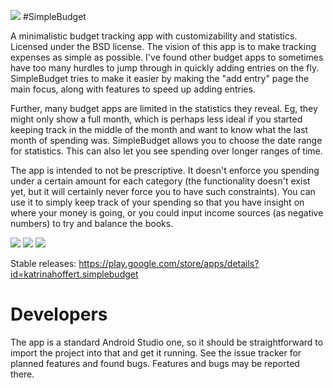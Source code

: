 ![](https://lh3.googleusercontent.com/DMt-6EKNDGa7rx1W_udbxlTsUcJ2dzwALSRiI6GXrI2w0FarGgLyNzsD9R5ebYrDlz4=w150)
#SimpleBudget

A minimalistic budget tracking app with customizability and statistics. Licensed under the BSD license.
The vision of this app is to make tracking expenses as simple as possible. I've found other budget apps
to sometimes have too many hurdles to jump through in quickly adding entries on the fly. SimpleBudget tries
to make it easier by making the "add entry" page the main focus, along with features to speed up adding
entries.

Further, many budget apps are limited in the statistics they reveal. Eg, they might only show a full month,
which is perhaps less ideal if you started keeping track in the middle of the month and want to know what the
last month of spending was. SimpleBudget allows you to choose the date range for statistics. This can also let
you see spending over longer ranges of time.

The app is intended to not be prescriptive. It doesn't enforce you spending under a certain amount for each category
(the functionality doesn't exist yet, but it will certainly never force you to have such constraints). You can use
it to simply keep track of your spending so that you have insight on where your money is going, or you could input
income sources (as negative numbers) to try and balance the books.

![](https://lh3.googleusercontent.com/nuRX4YUEKYTzxXAjinWenUt-pVnbG8EZ9Z1F9DDRHWlL-KANE4UxcYY7JJ4KGDAaschj=h400)
![](https://lh3.googleusercontent.com/UP31eT48YZpLwjT0qVFfbNyRgY6kab2HXoeZ4-E27hFYnwOYFvrH-YS7agXsAPrxnUs=h400)
![](https://lh3.googleusercontent.com/8L6q7O4UREzSv4SY1_0uQGeTwZO7lcARJ8cqMYbMfdGiZE7OMk9lv8dqizfO7ZGnGTo=h400)

Stable releases: https://play.google.com/store/apps/details?id=katrinahoffert.simplebudget

# Developers
The app is a standard Android Studio one, so it should be straightforward to import the project into that and get
it running. See the issue tracker for planned features and found bugs. Features and bugs may be reported there.
